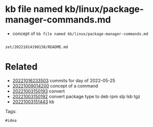 # kb file named kb/linux/package-manager-commands.md

- concept of `kb file named kb/linux/package-manager-commands.md`

```
```

` zet/20221014190138/README.md `

# Related

- [20221016233503](/zet/20221016233503/README.md) commits for day of 2022-05-25
- [20221009014200](/zet/20221009014200/README.md) concept of a command
- [20221003150193](/zet/20221003150193/README.md) convert
- [20221003150192](/zet/20221003150192/README.md) convert package type to deb rpm slp lsb tgz
- [20221003151443](/zet/20221003151443/README.md) kb

Tags:

    #idea

